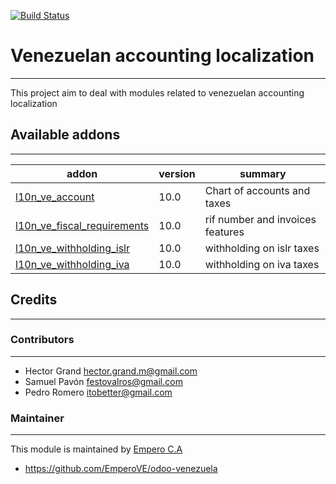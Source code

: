 [![Build Status](https://travis-ci.org/laslabs/odoo-{project_repo}.svg?branch=9.0)](https://travis-ci.org/laslabs/odoo-{project_repo}?branch=9.0)

# Venezuelan accounting localization
---

This project aim to deal with modules related to venezuelan accounting localization
 
## Available addons
----------------
addon | version | summary
--- | --- | ---
[l10n_ve_account](module_name/) | 10.0 | Chart of accounts and taxes
[l10n_ve_fiscal_requirements](module_name/) | 10.0 | rif number and invoices features
[l10n_ve_withholding_islr](module_name/) | 10.0 | withholding on islr taxes
[l10n_ve_withholding_iva](module_name/) | 10.0 | withholding on iva taxes


## Credits
---

### Contributors
---

* Hector Grand <hector.grand.m@gmail.com>
* Samuel Pavón <festovalros@gmail.com>
* Pedro Romero <itobetter@gmail.com>

### Maintainer
---

This module is maintained by [Empero C.A ](https://empero.com.ve)

* https://github.com/EmperoVE/odoo-venezuela

